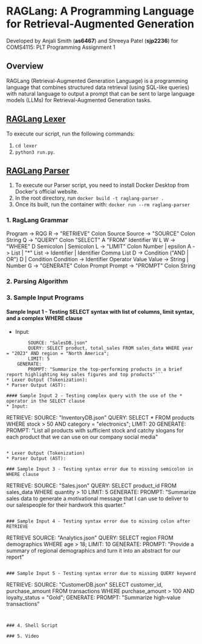 # RAGLang: A Programming Language for Retrieval-Augmented Generation
Developed by Anjali Smith (**as6467**) and Shreeya Patel (**sjp2236**) for COMS4115: PLT Programming Assignment 1 

## Overview
RAGLang (Retrieval-Augmented Generation Language) is a programming language that combines structured data retrieval (using SQL-like queries) with natural language to output a prompt that can be sent to large language models (LLMs) for Retrieval-Augmented Generation tasks. 

## [RAGLang Lexer](lexer/README.md)
To execute our script, run the following commands:
1. `cd lexer`
2. `python3 run.py`.

## [RAGLang Parser](parser/README.md)
1. To execute our Parser script, you need to install Docker Desktop from Docker's official website.
2. In the root directory, run
```docker build -t raglang-parser .```
3. Once its built, run the container with:
```docker run --rm raglang-parser```

### 1. RagLang Grammar
Program -> RQG
R -> "RETRIEVE" Colon Source
Source -> "SOURCE" Colon String
Q -> "QUERY" Colon "SELECT" A "FROM" Identifier W L
W -> "WHERE" D Semicolon | Semicolon
L -> "LIMIT" Colon Number | epsilon
A -> List | "*"
List -> Identifier | Identifier Comma List
D -> Condition ("AND | OR") D | Condition
Condition -> Identifier Operator Value
Value -> String | Number
G -> "GENERATE" Colon Prompt
Prompt -> "PROMPT" Colon String

### 2. Parsing Algorithm


### 3. Sample Input Programs

#### Sample Input 1 - Testing SELECT syntax with list of columns, limit syntax, and a complex WHERE clause
* Input:
```RETRIEVE:
        SOURCE: "SalesDB.json"
        QUERY: SELECT product, total_sales FROM sales_data WHERE year = "2023" AND region = "North America";
        LIMIT: 5
    GENERATE:
        PROMPT: "Summarize the top-performing products in a brief report highlighting key sales figures and top products"```
* Lexer Output (Tokenization):
* Parser Output (AST):

#### Sample Input 2 - Testing complex query with the use of the * operator in the SELECT clause
* Input: 
```
RETRIEVE:
    SOURCE: "InventoryDB.json" 
    QUERY: SELECT * FROM products WHERE stock > 50 AND category = "electronics";
    LIMIT: 20 
GENERATE: 
    PROMPT: "List all products with sufficient stock and catchy slogans for each product that we can use on our company social media"
```

* Lexer Output (Tokenization)
* Parser Output (AST):

### Sample Input 3 - Testing syntax error due to missing semicolon in WHERE clause
```
RETRIEVE: 
    SOURCE: "Sales.json" 
    QUERY: SELECT product_id FROM sales_data WHERE quantity > 10
    LIMIT: 5 
GENERATE:
    PROMPT: "Summarize sales data to generate a motivational message that I can use to deliver to our salespeople for their hardwork this quarter."
```

### Sample Input 4 - Testing syntax error due to missing colon after RETRIEVE

```
RETRIEVE
    SOURCE: "Analytics.json" 
    QUERY: SELECT region FROM demographics WHERE age > 18;
    LIMIT: 10 
GENERATE: 
    PROMPT: "Provide a summary of regional demographics and turn it into an abstract for our report"
```

### Sample Input 5 - Testing syntax error due to missing QUERY keyword

```
RETRIEVE: 
    SOURCE: "CustomerDB.json" 
    SELECT customer_id, purchase_amount FROM transactions WHERE purchase_amount > 100 AND loyalty_status = "Gold";
    GENERATE: 
        PROMPT: "Summarize high-value transactions"
```


### 4. Shell Script

### 5. Video






